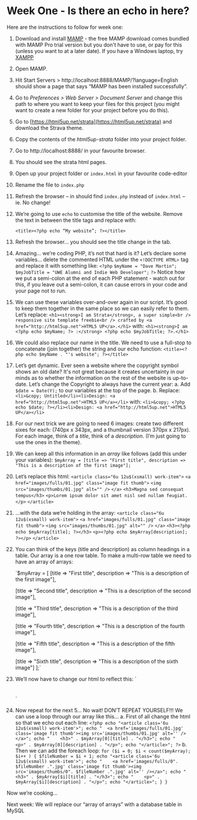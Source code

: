 # Week One - Is there an echo in here?

Here are the instructions to follow for week one:

1.	Download and install [MAMP](https://www.mamp.info/en/) - the free MAMP download comes bundled with MAMP Pro trial version but you don't have to use, or pay for this (unless you want to at a later date). If you have a Windows laptop, try [XAMPP](https://www.apachefriends.org/index.html)
2.	Open MAMP.
3.	Hit Start Servers > http://localhost:8888/MAMP/?language=English should show a page that says “MAMP has been installed successfully”.
4.	Go to *Preferences > Web Server > Document Server* and change this path to where you want to keep your files for this project (you might want to create a new folder for your project before you do this).
5.	Go to [https://html5up.net/strata](https://html5up.net/strata) and download the Strava theme.
6.	Copy the contents of the *html5up-strata* folder into your project folder.
7.	Go to http://localhost:8888/ in your favourite browser.
8.	You should see the strata html pages.
9.	Open up your project folder or `index.html` in your favourite code-editor
10.	Rename the file to `index.php`
11.	Refresh the browser – in should find `index.php` instead of `index.html` – ie. No change!
12.	We’re going to use `echo` to customise the title of the website. Remove the text in between the title tags and replace with:

    `<title><?php echo “My website”; ?></title>`

13.	Refresh the browser… you should see the title change in the tab.
14.	Amazing… we’re coding PHP, it’s not that hard is it?
    Let’s declare some variables… delete the commented HTML under the `<!DOCTYPE HTML>` tag and replace it with something like:
    `<?php`
	      `$myName = "Dave Martin";`
        `$myJobTitle = "UWE Alumni and Indie Web Developer";`
    `?>`
    Notice how we put a semi-colon at the end of each PHP statement - watch out for this, if you leave out a semi-colon, it can cause errors in your code and your page not to run.
15. We can use these variables over-and-over again in our script.  It’s good to keep them together in the same place so we can easily refer to them.  Let’s replace:
    `<h1><strong>I am Strata</strong>, a super simple<br /> responsive site template freebie<br /> crafted by <a href="http://html5up.net">HTML5 UP</a>.</h1>`
with:
    `<h1><strong>I am <?php echo $myName; ?> :</strong> <?php echo $myJobTitle; ?>.</h1>`

16.	We could also replace our name in the title.  We need to use a full-stop to concatenate (join together) the string and our echo function:
    `<title><?php echo $myName . "'s website"; ?></title>`
17.	Let’s get dynamic.  Ever seen a website where the copyright symbol shows an old date?  It's not great because it creates uncertainty in our minds as to whether the information on the rest of the website is up-to-date.  Let’s change the Copyright to always have the current year:
a.	Add `$date = Date(Y);` to our variables at the top of the page.
b.	Replace:
    `<li>&copy; Untitled</li><li>Design: <a href="http://html5up.net">HTML5 UP</a></li>`
with:
    `<li>&copy; <?php echo $date; ?></li><li>Design: <a href="http://html5up.net">HTML5 UP</a></li>`
18.	For our next trick we are going to need 6 images: create two different sixes for each: (740px x 343px, and a thumbnail version 370px x 217px).  For each image, think of a *title*, think of a *description*. (I’m just going to use the ones in the theme).
19.	We can keep all this information in an *array* like follows (add this under your variables):
    `$myArray = [title => "First title", description => "This is a description of the first image"];`
20.	Let’s replace this html:
    `<article class="6u 12u$(xsmall) work-item">`
      `<a href="images/fulls/01.jpg" class="image fit thumb">`
        `<img src="images/thumbs/01.jpg" alt="" />`
      `</a>`
      `<h3>Magna sed consequat tempus</h3>`
      `<p>Lorem ipsum dolor sit amet nisl sed nullam feugiat.</p>`
    `</article>`
21.	…with the data we’re holding in the array:
    `<article class="6u 12u$(xsmall) work-item">`
      `<a href="images/fulls/01.jpg" class="image fit thumb">`
        `<img src="images/thumbs/01.jpg" alt="" />`
      `</a>`
      `<h3><?php echo $myArray[title]; ?></h3>`
      `<p><?php echo $myArray[description]; ?></p>`
    `</article>`
22.	You can think of the keys (title and description) as column headings in a table.  Our array is a one row table.  To make a multi-row table we need to have an array of arrays:

    `$myArray = [
      [title => "First title", description => "This is a description of the first image"],

      [title => "Second title", description => "This is a description of the second image"],

      [title => "Third title", description => "This is a description of the third image"],

      [title => "Fourth title", description => "This is a description of the fourth image"],

      [title => "Fifth title", description => "This is a description of the fifth image"],
      
      [title => "Sixth title", description => "This is a description of the sixth image"]
    ];`
23.	We’ll now have to change our html to reflect this:
    `<article class="6u 12u$(xsmall) work-item">
      <a href="images/fulls/01.jpg" class="image fit thumb">
        <img src="images/thumbs/01.jpg" alt="" />
      </a>
      <h3><?php echo $myArray[0][title]; ?></h3>
      <p><?php echo $myArray[0][description]; ?></p>
    </article>`
24.	Now repeat for the next 5… No wait!  DON’T REPEAT YOURSELF!!!  We can use a loop through our array like this…
a.	First of all change the html so that we echo out each line:
    `<?php
      echo "<article class='6u 12u$(xsmall) work-item'>";
      echo "  <a href='images/fulls/01.jpg' class='image fit thumb'><img src='images/thumbs/01.jpg' alt='' /></a>";
      echo "	<h3>" . $myArray[0][title] . "</h3>";
      echo "	<p>" . $myArray[0][description] . "</p>";
      echo "</article>";
    ?>`
b.	Then we can add the foreach loop:
    `for ($i = 0; $i < count($myArray); $i++ ) {
      $fileNumber = $i + 1;
      echo "<article class='6u 12u$(xsmall) work-item'>";
      echo "	<a href='images/fulls/0". $fileNumber .".jpg' class='image fit thumb'><img src='images/thumbs/0". $fileNumber .".jpg' alt='' /></a>";
      echo "	<h3>" . $myArray[$i][title] . "</h3>";
      echo "	<p>" . $myArray[$i][description] . "</p>";
      echo "</article>";
		  }
		}`

Now we’re cooking…

Next week:  We will replace our “array of arrays” with a database table in MySQL
